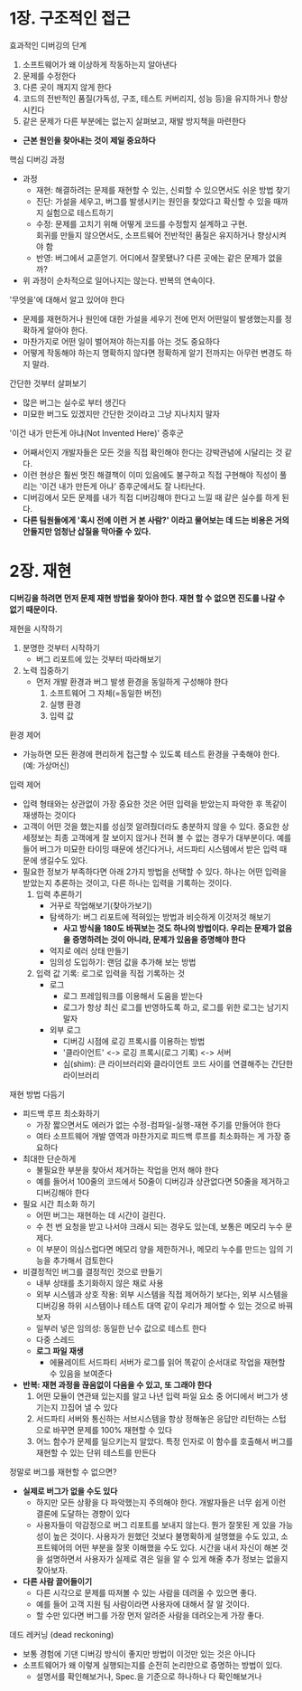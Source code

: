 # 1장. 구조적인 접근
효과적인 디버깅의 단계
1. 소프트웨어가 왜 이상하게 작동하는지 알아낸다
2. 문제를 수정한다
3. 다른 곳이 깨지지 않게 한다
4. 코드의 전반적인 품질(가독성, 구조, 테스트 커버리지, 성능 등)을 유지하거나 향상시킨다
5. 같은 문제가 다른 부분에는 없는지 살펴보고, 재발 방지책을 마련한다
- __근본 원인을 찾아내는 것이 제일 중요하다__

핵심 디버깅 과정
- 과정
   - 재현: 해결하려는 문제를 재현할 수 있는, 신뢰할 수 있으면서도 쉬운 방법 찾기
   - 진단: 가설을 세우고, 버그를 발생시키는 원인을 찾았다고 확신할 수 있을 때까지 실험으로 테스트하기
   - 수정: 문제를 고치기 위해 어떻게 코드를 수정할지 설계하고 구현.<br>
   회귀를 만들지 않으면서도, 소프트웨어 전반적인 품질은 유지하거나 향상시켜야 함
   - 반영: 버그에서 교훈얻기. 어디에서 잘못됐나? 다른 곳에는 같은 문제가 없을까?
- 위 과정이 순차적으로 일어나지는 않는다. 반복의 연속이다.

'무엇을'에 대해서 알고 있어야 한다
- 문제를 재현하거나 원인에 대한 가설을 세우기 전에 먼저 어떤일이 발생했는지를 정확하게 알아야 한다. 
- 마찬가지로 어떤 일이 벌어져야 하는지를 아는 것도 중요하다
- 어떻게 작동해야 하는지 명확하지 않다면 정확하게 알기 전까지는 아무런 변경도 하지 말라.

간단한 것부터 살펴보기
- 많은 버그는 실수로 부터 생긴다
- 미묘한 버그도 있겠지만 간단한 것이라고 그냥 지나치지 말자

'이건 내가 만든게 아냐(Not Invented Here)' 증후군
- 어째서인지 개발자들은 모든 것을 직접 확인해야 한다는 강박관념에 시달리는 것 같다. 
- 이런 현상은 훨씬 멋진 해결책이 이미 있음에도 불구하고 직접 구현해야 직성이 풀리는 '이건 내가 만든게 아냐' 증후군에서도 잘 나타난다.
- 디버깅에서 모든 문제를 내가 직접 디버깅해야 한다고 느낄 때 같은 실수를 하게 된다. 
- __다른 팀원들에게 '혹시 전에 이런 거 본 사람?' 이라고 물어보는 데 드는 비용은 거의 안들지만 엄청난 삽질을 막아줄 수 있다.__ 

# 2장. 재현
__디버깅을 하려면 먼저 문제 재현 방법을 찾아야 한다. 재현 할 수 없으면 진도를 나갈 수 없기 때문이다.__

재현을 시작하기
1. 분명한 것부터 시작하기
   - 버그 리포트에 있는 것부터 따라해보기
2. 노력 집중하기
   - 먼저 개발 환경과 버그 발생 환경을 동일하게 구성해야 한다
      1. 소프트웨어 그 자체(=동일한 버전)
      2. 실행 환경
      3. 입력 값

환경 제어
- 가능하면 모든 환경에 편리하게 접근할 수 있도록 테스트 환경을 구축해야 한다. (예: 가상머신)

입력 제어
- 입력 형태와는 상관없이 가장 중요한 것은 어떤 입력을 받았는지 파악한 후 똑같이 재생하는 것이다
- 고객이 어떤 것을 했는지를 성심껏 알려줬더라도 충분하지 않을 수 있다. 중요한 상세정보는 최종 고객에게 잘 보이지 않거나 전혀 볼 수 없는 경우가 대부분이다. 예를 들어 버그가 미묘한 타이밍 때문에 생긴다거나, 서드파티 시스템에서 받은 입력 때문에 생길수도 있다.
- 필요한 정보가 부족하다면 아래 2가지 방법을 선택할 수 있다. 하나는 어떤 입력을 받았는지 추론하는 것이고, 다른 하나는 입력을 기록하는 것이다. 
   1. 입력 추론하기
      - 거꾸로 작업해보기(찾아가보기)
      - 탐색하기: 버그 리포트에 적혀있는 방법과 비슷하게 이것저것 해보기
         - __사고 방식을 180도 바꿔보는 것도 하나의 방법이다. 우리는 문제가 없음을 증명하려는 것이 아니라, 문제가 있음을 증명해야 한다__
      - 억지로 에러 상태 만들기
      - 임의성 도입하기: 랜덤 값을 추가해 보는 방법
   2. 입력 값 기록: 로그로 입력을 직접 기록하는 것
      - 로그
         - 로그 프레임워크를 이용해서 도움을 받는다
         - 로그가 항상 최신 로그를 반영하도록 하고, 로그를 위한 로그는 남기지 말자 
      - 외부 로그
         - 디버깅 시점에 로깅 프록시를 이용하는 방법
         - '클라이언트' <-> 로깅 프록시(로그 기록) <-> 서버
         - 심(shim): 큰 라이브러리와 클라이언트 코드 사이를 연결해주는 간단한 라이브러리

재현 방법 다듬기
- 피드백 루프 최소화하기
   - 가장 짧으면서도 에러가 없는 수정-컴파일-실행-재현 주기를 만들어야 한다
   - 여타 소프트웨어 개발 영역과 마찬가지로 피드백 루프를 최소화하는 게 가장 중요하다
- 최대한 단순하게
   - 불필요한 부분을 찾아서 제거하는 작업을 먼저 해야 한다
   - 예를 들어서 100줄의 코드에서 50줄이 디버깅과 상관없다면 50줄을 제거하고 디버깅해야 한다
- 필요 시간 최소화 하기
   - 어떤 버그는 재현하는 데 시간이 걸린다.
   - 수 천 번 요청을 받고 나서야 크래시 되는 경우도 있는데, 보통은 메모리 누수 문제다. 
   - 이 부분이 의심스럽다면 메모리 양을 제한하거나, 메모리 누수를 만드는 임의 기능을 추가해서 검토한다
- 비결정적인 버그를 결정적인 것으로 만들기
   - 내부 상태를 초기화하지 않은 채로 사용
   - 외부 시스템과 상호 작용: 외부 시스템을 직접 제어하기 보다는, 외부 시스템을 디버깅용 하위 시스템이나 테스트 대역 같이 우리가 제어할 수 있는 것으로 바꿔보자
   - 일부러 넣은 임의성: 동일한 난수 값으로 테스트 한다
   - 다중 스레드
   - __로그 파일 재생__
      - 에뮬레이트 서드파티 서버가 로그를 읽어 똑같이 순서대로 작업을 재현할 수 있음을 보여준다
- __반복: 재현 과정을 끊음없이 다음을 수 있고, 또 그래야 한다__
   1. 어떤 모듈이 연관돼 있는지를 알고 나년 입력 파일 요소 중 어디에서 버그가 생기는지 끄집어 낼 수 있다
   2. 서드파티 서버와 통신하는 서브시스템을 항상 정해놓은 응답만 리턴하는 스텁으로 바꾸면 문제를 100% 재현할 수 있다
   3. 어느 함수가 문제를 일으키는지 알았다. 특정 인자로 이 함수를 호출해서 버그를 재현할 수 있는 단위 테스트를 만든다

정말로 버그를 재현할 수 없으면?
- __실제로 버그가 없을 수도 있다__
   - 하지만 모든 상황을 다 파악했는지 주의해야 한다. 개발자들은 너무 쉽게 이런 결론에 도달하는 경향이 있다
   - 사용자들이 악감정으로 버그 리포트를 보내지 않는다. 뭔가 잘못된 게 있을 가능성이 높은 것이다. 사용자가 원했던 것보다 불명확하게 설명했을 수도 있고, 소프트웨어의 어떤 부분을 잘못 이해했을 수도 있다. 시간을 내서 자신이 해본 것을 설명하면서 사용자가 실제로 겪은 일을 알 수 있게 해줄 추가 정보는 없을지 찾아보자. 
- __다른 사람 끌어들이기__
   - 다른 시각으로 문제를 따져볼 수 있는 사람을 데려올 수 있으면 좋다.
   - 예를 들어 고객 지원 팀 사람이라면 사용자에 대해서 잘 알 것이다. 
   - 할 수만 있다면 버그를 가장 먼저 알려준 사람을 데려오는게 가장 좋다. 

데드 레커닝 (dead reckoning)
- 보통 경험에 기댄 디버깅 방식이 좋지만 방법이 이것만 있는 것은 아니다
- 소프트웨어가 왜 이렇게 실행되는지를 순전히 논리만으로 증명하는 방법이 있다. 
   - 설명서를 확인해보거나, Spec.을 기준으로 하나하나 다 확인해보거나